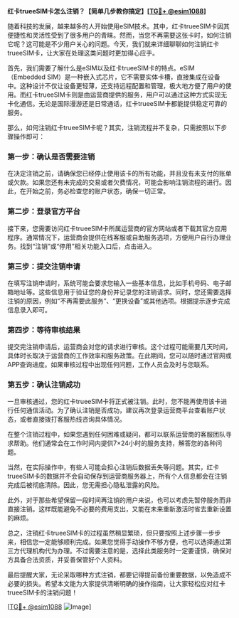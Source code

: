 **红卡trueeSIM卡怎么注销？【简单几步教你搞定】[[TG💪+ @esim1088](https://t.me/s/esim1088)]**

随着科技的发展，越来越多的人开始使用eSIM技术。其中，红卡trueeSIM卡因其便捷性和灵活性受到了很多用户的青睐。然而，当您不再需要这张卡时，如何注销它呢？这可能是不少用户关心的问题。今天，我们就来详细聊聊如何注销红卡trueeSIM卡，让大家在处理这类问题时更加得心应手。

首先，我们需要了解什么是eSIM以及红卡trueeSIM卡的特点。eSIM（Embedded SIM）是一种嵌入式芯片，它不需要实体卡槽，直接集成在设备中。这种设计不仅让设备更轻薄，还支持远程配置和管理，极大地方便了用户的使用。而红卡trueeSIM卡则是由运营商提供的服务，用户可以通过这种方式实现无卡化通信。无论是国际漫游还是日常通话，红卡trueeSIM卡都能提供稳定可靠的服务。

那么，如何注销红卡trueeSIM卡呢？其实，注销流程并不复杂，只需按照以下步骤操作即可：

### 第一步：确认是否需要注销

在决定注销之前，请确保您已经停止使用该卡的所有功能，并且没有未支付的账单或欠款。如果您还有未完成的交易或者欠费情况，可能会影响注销流程的进行。因此，在开始之前，务必检查您的账户状态，确保一切正常。

### 第二步：登录官方平台

接下来，您需要访问红卡trueeSIM卡所属运营商的官方网站或者下载其官方应用程序。通常情况下，运营商会提供在线客服或自助服务选项，方便用户自行办理业务。找到“注销”或“停用”相关功能入口后，点击进入。

### 第三步：提交注销申请

在填写注销申请时，系统可能会要求您输入一些基本信息，比如手机号码、电子邮箱地址等。这些信息用于验证您的身份并记录您的注销请求。同时，您还需要选择注销的原因，例如“不再需要此服务”、“更换设备”或其他选项。根据提示逐步完成信息录入即可。

### 第四步：等待审核结果

提交完注销申请后，运营商会对您的请求进行审核。这个过程可能需要几天时间，具体时长取决于运营商的工作效率和服务政策。在此期间，您可以随时通过官网或APP查询进度。如果审核过程中出现任何问题，工作人员会及时与您联系。

### 第五步：确认注销成功

一旦审核通过，您的红卡trueeSIM卡将正式被注销。此时，您不能再使用该卡进行任何通信活动。为了确认注销是否成功，建议再次登录运营商平台查看账户状态，或者直接拨打客服热线咨询具体情况。

在整个注销过程中，如果您遇到任何困难或疑问，都可以联系运营商的客服团队寻求帮助。他们通常会在工作时间内提供7×24小时的服务支持，解答您的各种问题。

当然，在实际操作中，有些人可能会担心注销后数据丢失等问题。其实，红卡trueeSIM卡的数据并不会自动保存到运营商服务器上，所有个人信息都会在注销完成后被彻底清除。因此，您无需担心隐私泄露的风险。

此外，对于那些希望保留一段时间再注销的用户来说，也可以考虑先暂停服务而非直接注销。这样既能避免不必要的费用支出，又能在未来重新激活时省去重新设置的麻烦。

总之，注销红卡trueeSIM卡的过程虽然稍显繁琐，但只要按照上述步骤一步步来，相信您一定能够顺利完成。如果您觉得手动操作不够方便，也可以选择通过第三方代理机构代为办理。不过需要注意的是，选择此类服务时一定要谨慎，确保对方具备合法资质，并妥善保管好个人资料。

最后提醒大家，无论采取哪种方式注销，都要记得提前备份重要数据，以免造成不必要的损失。希望本文能为大家提供清晰明确的操作指南，让大家轻松应对红卡trueeSIM卡的注销问题！

[[TG💪+ @esim1088](https://t.me/s/esim1088) ![Image](https://i.postimg.cc/4NQfJmqS/Snipaste-2025-05-13-00-14-12.png)]